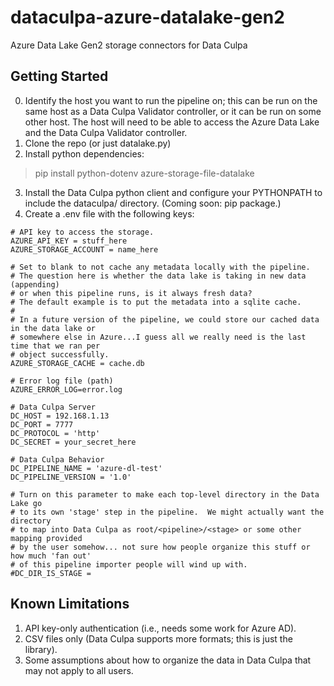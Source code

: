 # dataculpa-azure-datalake-gen2
Azure Data Lake Gen2 storage connectors for Data Culpa


## Getting Started

0. Identify the host you want to run the pipeline on; this can be run on the same host as a Data Culpa Validator controller, or it can be run on some other host. The host will need to be able to access the Azure Data Lake and the Data Culpa Validator controller.
1. Clone the repo (or just datalake.py)
2. Install python dependencies:

> pip install python-dotenv azure-storage-file-datalake
3. Install the Data Culpa python client and configure your PYTHONPATH to include the dataculpa/ directory.  (Coming soon: pip package.)
4. Create a .env file with the following keys:

```
# API key to access the storage.
AZURE_API_KEY = stuff_here
AZURE_STORAGE_ACCOUNT = name_here
 
# Set to blank to not cache any metadata locally with the pipeline.
# The question here is whether the data lake is taking in new data (appending)
# or when this pipeline runs, is it always fresh data?
# The default example is to put the metadata into a sqlite cache.
# 
# In a future version of the pipeline, we could store our cached data in the data lake or 
# somewhere else in Azure...I guess all we really need is the last time that we ran per
# object successfully.
AZURE_STORAGE_CACHE = cache.db

# Error log file (path)
AZURE_ERROR_LOG=error.log

# Data Culpa Server
DC_HOST = 192.168.1.13
DC_PORT = 7777
DC_PROTOCOL = 'http'
DC_SECRET = your_secret_here

# Data Culpa Behavior
DC_PIPELINE_NAME = 'azure-dl-test'
DC_PIPELINE_VERSION = '1.0'

# Turn on this parameter to make each top-level directory in the Data Lake go 
# to its own 'stage' step in the pipeline.  We might actually want the directory 
# to map into Data Culpa as root/<pipeline>/<stage> or some other mapping provided
# by the user somehow... not sure how people organize this stuff or how much 'fan out'
# of this pipeline importer people will wind up with.
#DC_DIR_IS_STAGE = 
```

## Known Limitations

1. API key-only authentication (i.e., needs some work for Azure AD).
2. CSV files only (Data Culpa supports more formats; this is just the library).
3. Some assumptions about how to organize the data in Data Culpa that may not apply to all users.
